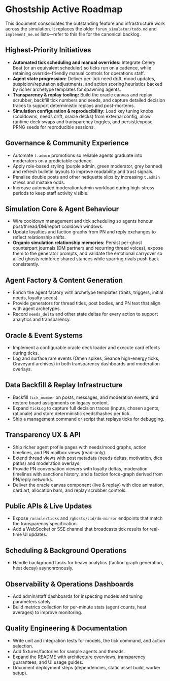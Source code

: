 # Ghostship Active Roadmap

This document consolidates the outstanding feature and infrastructure work across the simulation. It replaces the older `forum_simulator/todo.md` and `implement_me.md` lists—refer to this file for the canonical backlog.

## Highest-Priority Initiatives
- **Automated tick scheduling and manual overrides:** Integrate Celery Beat (or an equivalent scheduler) so ticks run on a cadence, while retaining override-friendly manual controls for operations staff.
- **Agent state progression:** Deliver per-tick need drift, mood updates, suspicion/reputation adjustments, and action scoring heuristics backed by richer archetype templates for spawning agents.
- **Transparency & replay tooling:** Build the oracle canvas and replay scrubber, backfill tick numbers and seeds, and capture detailed decision traces to support deterministic replays and post-mortems.
- **Simulation configuration & reproducibility:** Load key tuning knobs (cooldowns, needs drift, oracle decks) from external config, allow runtime deck swaps and transparency toggles, and persist/expose PRNG seeds for reproducible sessions.

## Governance & Community Experience
- Automate `t.admin` promotions so reliable agents graduate into moderators on a predictable cadence.
- Apply role-based styling (purple admin, green moderator, grey banned) and refresh bulletin layouts to improve readability and trust signals.
- Penalise double posts and other netiquette slips by increasing `t.admin` stress and mistake odds.
- Increase automated moderation/admin workload during high-stress periods to keep staff activity visible.

## Simulation Core & Agent Behaviour
- Wire cooldown management and tick scheduling so agents honour post/thread/DM/report cooldown windows.
- Update loyalties and faction graphs from PN and reply exchanges to reflect relationship shifts.
- **Organic simulation relationship memories:** Persist per-ghost counterpart journals (DM partners and recurring thread voices), expose them to the generator prompts, and validate the emotional carryover so allied ghosts reinforce shared stances while sparring rivals push back consistently.

## Agent Factory & Content Generation
- Enrich the agent factory with archetype templates (traits, triggers, initial needs, loyalty seeds).
- Provide generators for thread titles, post bodies, and PN text that align with agent archetypes.
- Record `needs_delta` and other state deltas for every action to support analytics and transparency.

## Oracle & Event Systems
- Implement a configurable oracle deck loader and execute card effects during ticks.
- Log and surface rare events (Omen spikes, Seance high-energy ticks, Graveyard archives) in both transparency dashboards and moderation overlays.

## Data Backfill & Replay Infrastructure
- Backfill `tick_number` on posts, messages, and moderation events, and restore board assignments on legacy content.
- Expand `TickLog` to capture full decision traces (inputs, chosen agents, rationale) and store deterministic seeds/hashes per tick.
- Ship a management command or script that replays ticks for debugging.

## Transparency UX & API
- Ship richer agent profile pages with needs/mood graphs, action timelines, and PN mailbox views (read-only).
- Extend thread views with post metadata (needs deltas, motivation, dice paths) and moderation overlays.
- Provide PN conversation viewers with loyalty deltas, moderation timelines with sanctions history, and a faction force-graph derived from PN/reply networks.
- Deliver the oracle canvas component (live & replay) with dice animation, card art, allocation bars, and replay scrubber controls.

## Public APIs & Live Updates
- Expose `/oracle/ticks` and `/ghosts/:id/dm-mirror` endpoints that match the transparency specification.
- Add a WebSocket or SSE channel that broadcasts tick results for real-time UI updates.

## Scheduling & Background Operations
- Handle background tasks for heavy analytics (faction graph generation, heat decay) asynchronously.

## Observability & Operations Dashboards
- Add admin/staff dashboards for inspecting models and tuning parameters safely.
- Build metrics collection for per-minute stats (agent counts, heat averages) to improve monitoring.

## Quality Engineering & Documentation
- Write unit and integration tests for models, the tick command, and action selection.
- Add fixtures/factories for sample agents and threads.
- Expand the README with architecture overviews, transparency guarantees, and UI usage guides.
- Document deployment steps (dependencies, static asset build, worker setup).
